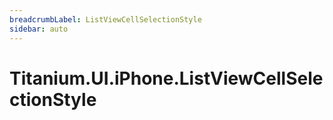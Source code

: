 ```yaml
---
breadcrumbLabel: ListViewCellSelectionStyle
sidebar: auto
---
```


# Titanium.UI.iPhone.ListViewCellSelectionStyle

<ProxySummary/>

<ApiDocs/>
